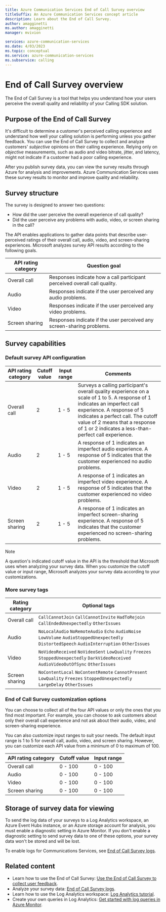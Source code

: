 ```yaml
---
title: Azure Communication Services End of Call Survey overview
titleSuffix: An Azure Communication Services concept article
description: Learn about the End of Call Survey.
author: amagginetti
ms.author: amagginetti
manager: mvivion

services: azure-communication-services
ms.date: 4/03/2023
ms.topic: conceptual
ms.service: azure-communication-services
ms.subservice: calling
---
```


# End of Call Survey overview

The End of Call Survey is a tool that helps you understand how your users perceive the overall quality and reliability of your Calling SDK solution.

## Purpose of the End of Call Survey

It's difficult to determine a customer's perceived calling experience and understand how well your calling solution is performing unless you gather feedback. You can use the End of Call Survey to collect and analyze customers' *subjective* opinions on their calling experience. Relying only on *objective* measurements, such as audio and video bitrate, jitter, and latency, might not indicate if a customer had a poor calling experience.

After you publish survey data, you can view the survey results through Azure for analysis and improvements. Azure Communication Services uses these survey results to monitor and improve quality and reliability.

## Survey structure

The survey is designed to answer two questions:

- How did the user perceive the overall experience of call quality?
- Did the user perceive any problems with audio, video, or screen sharing in the call?

The API enables applications to gather data points that describe user-perceived ratings of their overall call, audio, video, and screen-sharing experiences. Microsoft analyzes survey API results according to the following goals.

| API rating category | Question goal |
| ----------- | ----------- |
| Overall call | Responses indicate how a call participant perceived overall call quality. |
| Audio | Responses indicate if the user perceived any audio problems. |
| Video | Responses indicate if the user perceived any video problems. |
| Screen sharing | Responses indicate if the user perceived any screen-sharing problems. |

## Survey capabilities

### Default survey API configuration

| API rating category | Cutoff value | Input range | Comments |
| ----------- | ----------- | -------- | -------- |
| Overall call | 2 | 1 - 5 | Surveys a calling participant's overall quality experience on a scale of 1 to 5. A response of 1 indicates an imperfect call experience. A response of 5 indicates a perfect call. The cutoff value of 2 means that a response of 1 or 2 indicates a less-than-perfect call experience.  |
| Audio | 2 | 1 - 5  | A response of 1 indicates an imperfect audio experience. A response of 5 indicates that the customer experienced no audio problems.  |
| Video | 2 | 1 - 5 | A response of 1 indicates an imperfect video experience. A response of 5 indicates that the customer experienced no video problems. |
| Screen sharing | 2 | 1 - 5 | A response of 1 indicates an imperfect screen-sharing experience. A response of 5 indicates that the customer experienced no screen-sharing problems. |

> [!NOTE]
> A question's indicated cutoff value in the API is the threshold that Microsoft uses when analyzing your survey data. When you customize the cutoff value or input range, Microsoft analyzes your survey data according to your customizations.

### More survey tags

| Rating category | Optional tags |
| ----------- | ----------- |
|  Overall call  |    `CallCannotJoin` `CallCannotInvite` `HadToRejoin` `CallEndedUnexpectedly`  `OtherIssues`    |
| Audio   |  `NoLocalAudio` `NoRemoteAudio` `Echo` `AudioNoise`  `LowVolume`  `AudioStoppedUnexpectedly` `DistortedSpeech` `AudioInterruption`  `OtherIssues`   |
|   Video |    `NoVideoReceived` `NoVideoSent` `LowQuality` `Freezes` `StoppedUnexpectedly` `DarkVideoReceived` `AudioVideoOutOfSync` `OtherIssues`   |
| Screen sharing   |  `NoContentLocal` `NoContentRemote` `CannotPresent` `LowQuality` `Freezes` `StoppedUnexpectedly` `LargeDelay` `OtherIssues`     |

### End of Call Survey customization options

You can choose to collect all of the four API values or only the ones that you find most important. For example, you can choose to ask customers about only their overall call experience and not ask about their audio, video, and screen-sharing experience.

You can also customize input ranges to suit your needs. The default input range is 1 to 5 for overall call, audio, video, and screen sharing. However, you can customize each API value from a minimum of 0 to maximum of 100.

| API rating category | Cutoff value | Input range |
| ----------- | ----------- | -------- |  
| Overall call | 0 - 100 | 0 - 100 |
| Audio | 0 - 100 | 0 - 100 |
| Video | 0 - 100 | 0 - 100 |
| Screen sharing | 0 - 100 | 0 - 100 |

## Storage of survey data for viewing

To send the log data of your surveys to a Log Analytics workspace, an Azure Event Hubs instance, or an Azure storage account for analysis, you must enable a diagnostic setting in Azure Monitor. If you don't enable a diagnostic setting to send survey data to one of these options, your survey data won't be stored and will be lost.

To enable logs for Communications Services, see [End of Call Survey logs](../analytics/logs/end-of-call-survey-logs.md).

## Related content

- Learn how to use the End of Call Survey: [Use the End of Call Survey to collect user feedback](../../tutorials/end-of-call-survey-tutorial.md).
- Analyze your survey data: [End of Call Survey logs](../analytics/logs/end-of-call-survey-logs.md).
- Learn how to use the Log Analytics workspace: [Log Analytics tutorial](/azure/azure-monitor/logs/log-analytics-tutorial).
- Create your own queries in Log Analytics: [Get started with log queries in Azure Monitor](/azure/azure-monitor/logs/get-started-queries).
